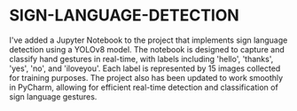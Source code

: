 # SIGN-LANGUAGE-DETECTION

I've added a Jupyter Notebook to the project that implements sign language detection using a YOLOv8 model. The notebook is designed to capture and classify hand gestures in real-time, with labels including 'hello', 'thanks', 'yes', 'no', and 'iloveyou'. Each label is represented by 15 images collected for training purposes. The project also has been updated to work smoothly in PyCharm, allowing for efficient real-time detection and classification of sign language gestures.
